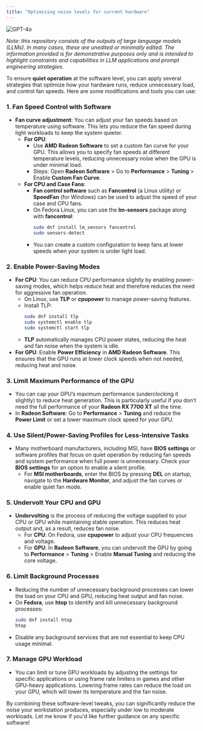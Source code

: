 ```yaml
---
title: "Optimising noise levels for current hardware"
---
```

![GPT-4o](https://img.shields.io/badge/GPT--4o-3333FF?style=for-the-badge&logo=openai&logoColor=white)



*Note: this repository consists of the outputs of large language models (LLMs). In many cases, these are unedited or minimally edited. The information provided is for demonstrative purposes only and is intended to highlight constraints and capabilities in LLM applications and prompt engineering strategies.*


To ensure **quiet operation** at the software level, you can apply several strategies that optimize how your hardware runs, reduce unnecessary load, and control fan speeds. Here are some modifications and tools you can use:

### 1. **Fan Speed Control with Software**
   - **Fan curve adjustment**: You can adjust your fan speeds based on temperature using software. This lets you reduce the fan speed during light workloads to keep the system quieter.
     - **For GPU**:
       - Use **AMD Radeon Software** to set a custom fan curve for your GPU. This allows you to specify fan speeds at different temperature levels, reducing unnecessary noise when the GPU is under minimal load.
       - Steps: Open **Radeon Software** > Go to **Performance** > **Tuning** > Enable **Custom Fan Curve**.
     - **For CPU and Case Fans**:
       - **Fan control software** such as **Fancontrol** (a Linux utility) or **SpeedFan** (for Windows) can be used to adjust the speed of your case and CPU fans.
       - On Fedora Linux, you can use the **lm-sensors** package along with **fancontrol**:
         ```bash
         sudo dnf install lm_sensors fancontrol
         sudo sensors-detect
         ```
       - You can create a custom configuration to keep fans at lower speeds when your system is under light load.

### 2. **Enable Power-Saving Modes**
   - **For CPU**: You can reduce CPU performance slightly by enabling power-saving modes, which helps reduce heat and therefore reduces the need for aggressive fan operation.
     - On Linux, use **TLP** or **cpupower** to manage power-saving features.
     - Install TLP:
       ```bash
       sudo dnf install tlp
       sudo systemctl enable tlp
       sudo systemctl start tlp
       ```
     - **TLP** automatically manages CPU power states, reducing the heat and fan noise when the system is idle.
   - **For GPU**: Enable **Power Efficiency** in **AMD Radeon Software**. This ensures that the GPU runs at lower clock speeds when not needed, reducing heat and noise.

### 3. **Limit Maximum Performance of the GPU**
   - You can cap your GPU’s maximum performance (underclocking it slightly) to reduce heat generation. This is particularly useful if you don’t need the full performance of your **Radeon RX 7700 XT** all the time.
   - In **Radeon Software**: Go to **Performance** > **Tuning** and reduce the **Power Limit** or set a lower maximum clock speed for your GPU.

### 4. **Use Silent/Power-Saving Profiles for Less-Intensive Tasks**
   - Many motherboard manufacturers, including MSI, have **BIOS settings** or software profiles that focus on quiet operation by reducing fan speeds and system performance when full power is unnecessary. Check your **BIOS settings** for an option to enable a silent profile.
     - For **MSI motherboards**, enter the BIOS by pressing **DEL** on startup, navigate to the **Hardware Monitor**, and adjust the fan curves or enable quiet fan mode.

### 5. **Undervolt Your CPU and GPU**
   - **Undervolting** is the process of reducing the voltage supplied to your CPU or GPU while maintaining stable operation. This reduces heat output and, as a result, reduces fan noise.
     - For **CPU**: On Fedora, use **cpupower** to adjust your CPU frequencies and voltage.
     - For **GPU**: In **Radeon Software**, you can undervolt the GPU by going to **Performance** > **Tuning** > Enable **Manual Tuning** and reducing the core voltage.

### 6. **Limit Background Processes**
   - Reducing the number of unnecessary background processes can lower the load on your CPU and GPU, reducing heat output and fan noise.
   - On **Fedora**, use **htop** to identify and kill unnecessary background processes:
     ```bash
     sudo dnf install htop
     htop
     ```
   - Disable any background services that are not essential to keep CPU usage minimal.

### 7. **Manage GPU Workload** 
   - You can limit or tune GPU workloads by adjusting the settings for specific applications or using frame rate limiters in games and other GPU-heavy applications. Lowering frame rates can reduce the load on your GPU, which will lower its temperature and the fan noise.

By combining these software-level tweaks, you can significantly reduce the noise your workstation produces, especially under low to moderate workloads. Let me know if you'd like further guidance on any specific software!